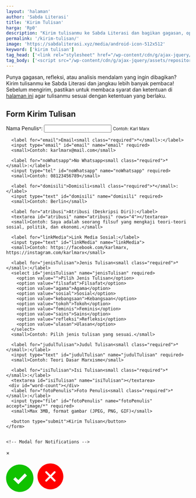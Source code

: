 ```yaml
---
layout: 'halaman'
author: 'Sabda Literasi'
title: 'Kirim Tulisan'
harga: 'Rp0'
description: "Kirim tulisanmu ke Sabda Literasi dan bagikan gagasan, opini, atau karya inspiratif dengan lebih banyak pembaca. Dapatkan kesempatan dipublikasikan dan dukung gerakan literasi bersama kami!"
permalink: '/kirim-tulisan/'
image: 'https://sabdaliterasi.xyz/media/android-icon-512x512'
keyword: ['kirim tulisan']
tag_head: ['<link rel="stylesheet" href="/wp-content/cdn/g/ajax-jquery/assets/repository/css/kirim-tulisan/0.3/main.min.css"><link rel="stylesheet" href="/wp-content/cdn/g/ajax-jquery/assets/repository/editor/ckeditor/ckeditor5/ckeditor5.css" integrity="sha256-b5UADD68Dn+QwTQwyEY2oFW3Lq+gLtjdInToYWa2AIo="> <link rel="stylesheet" href="/wp-content/cdn/g/ajax-jquery/assets/repository/editor/ckeditor/ckeditor5-premium-features/ckeditor5-premium-features.css" integrity="sha256-Ds3jtkdnB2IlO2UcJqG5atkBGPx/80aEHk0Li3T73Bo="><script src="/wp-content/cdn/g/ajax-jquery/assets/repository/editor/ckeditor/ckeditor5/ckeditor5.umd.min.js" integrity="sha256-izeEgV+REn0q47Nelry1CsZkbnCA9COWexrd/Oe7qaQ="></script><script src="/wp-content/cdn/g/ajax-jquery/assets/repository/editor/ckeditor/ckeditor5-premium-features/editor.umd.min.js"></script> <script src="/wp-content/cdn/g/ajax-jquery/assets/repository/editor/ckeditor/ckeditor5/translations/id.umd.js" integrity="sha256-dbxe0WTz0rLYghF/jxT94xvf0GjdBlYT5VXeYtJusIA="></script> <script src="/wp-content/cdn/g/ajax-jquery/assets/repository/editor/ckeditor/ckeditor5-premium-features/translations/id.umd.js" integrity="sha256-pDpjyySVDGt3EfVLWYB4uahwgVwMbRs52HLT5q4h6Hc="></script>']
tag_body: ['<script src="/wp-content/cdn/g/ajax-jquery/assets/repository/script/kirim-tulisan/0.3/main.min.js"></script>']
---
```

<style>.ck.ck-balloon-panel.ck-balloon-panel_position_border-side_right.ck-balloon-panel_visible.ck-powered-by-balloon{display: none}</style>
<div id="loading">
<div class="spinner"></div>
</div> 
<p>Punya gagasan, refleksi, atau analisis mendalam yang ingin dibagikan? Kirim tulisanmu ke Sabda Literasi dan jangkau lebih banyak pembaca! Sebelum mengirim, pastikan untuk membaca syarat dan ketentuan di <a href="/undangan-menulis/" target="_blank">halaman ini</a> agar tulisanmu sesuai dengan ketentuan yang berlaku.</p>
  <div id="send">
    <h2>Form Kirim Tulisan</h2>
    <form id="submitForm">
      <label for="namaPenulis">Nama Penulis<small class="required">*</small>:</label>
      <input type="text" id="namaPenulis" name="namaPenulis" required>
      <small>Contoh: Karl Marx</small>

      <label for="email">Email<small class="required">*</small>:</label>
      <input type="email" id="email" name="email" required>
      <small>Contoh: karlmarx@mail.com</small>

      <label for="noWhatsapp">No Whatsapp<small class="required">*</small>:</label>
      <input type="tel" id="noWhatsapp" name="noWhatsapp" required>
      <small>Contoh: 08123456789</small>

      <label for="domisili">Domisili<small class="required">*</small>:</label>
      <input type="text" id="domisili" name="domisili" required>
      <small>Contoh: Berlin</small>

      <label for="atribusi">Atribusi (Deskripsi Diri):</label>
      <textarea id="atribusi" name="atribusi" rows="4"></textarea>
      <small>Contoh: Saya adalah seorang filsuf yang mengkaji teori-teori sosial, politik, dan ekonomi.</small>

      <label for="linkMedia">Link Media Sosial:</label>
      <input type="text" id="linkMedia" name="linkMedia">
      <small>Contoh: https://facebook.com/karlmarx, https://instagram.com/karlmarx</small>

      <label for="jenisTulisan">Jenis Tulisan<small class="required">*</small>:</label>
      <select id="jenisTulisan" name="jenisTulisan" required>
        <option value="">Pilih Jenis Tulisan</option>
        <option value="filsafat">Filsafat</option>
        <option value="agama">Agama</option>
        <option value="sosial">Sosial</option>
        <option value="kebangsaan">Kebangsaan</option>
        <option value="tokoh">Tokoh</option>
        <option value="feminis">Feminis</option>
        <option value="sains">Sains</option>
        <option value="refleksi">Refleksi</option>
        <option value="ulasan">Ulasan</option>
      </select>
      <small>Contoh: Pilih jenis tulisan yang sesuai.</small>

      <label for="judulTulisan">Judul Tulisan<small class="required">*</small>:</label>
      <input type="text" id="judulTulisan" name="judulTulisan" required>
      <small>Contoh: Teori Dasar Marxisme</small>

      <label for="isiTulisan">Isi Tulisan<small class="required">*</small>:</label>
      <textarea id="isiTulisan" name="isiTulisan"></textarea>
     <div id="word-count"></div>
      <label for="fotoPenulis">Foto Penulis<small class="required">*</small>:</label>
      <input type="file" id="fotoPenulis" name="fotoPenulis" accept="image/*" required>
      <small>Max 3MB, format gambar (JPEG, PNG, GIF)</small>

      <button type="submit">Kirim Tulisan</button>
    </form>
  
  
    <!-- Modal for Notifications -->
  <div id="SendmyModal" class="modal">
    <div class="modal-content">
      <span class="modal-close" id="modalClose">&times;</span>
      <p class="modal-svg">
      <svg fill="#10c200" id="suksesModal" width="75" height="75" viewBox="0 0 24 24"><path d="M12 0c-6.627 0-12 5.373-12 12s5.373 12 12 12 12-5.373 12-12-5.373-12-12-12zm-1.25 17.292l-4.5-4.364 1.857-1.858 2.643 2.506 5.643-5.784 1.857 1.857-7.5 7.643z"/></svg>
      <svg fill="#ff0000" id="errorModal" width="85" height="85" viewBox="0 0 24 24"><path d="m12.002 2.005c5.518 0 9.998 4.48 9.998 9.997 0 5.518-4.48 9.998-9.998 9.998-5.517 0-9.997-4.48-9.997-9.998 0-5.517 4.48-9.997 9.997-9.997zm0 8.933-2.721-2.722c-.146-.146-.339-.219-.531-.219-.404 0-.75.324-.75.749 0 .193.073.384.219.531l2.722 2.722-2.728 2.728c-.147.147-.22.34-.22.531 0 .427.35.75.751.75.192 0 .384-.073.53-.219l2.728-2.728 2.729 2.728c.146.146.338.219.53.219.401 0 .75-.323.75-.75 0-.191-.073-.384-.22-.531l-2.727-2.728 2.717-2.717c.146-.147.219-.338.219-.531 0-.425-.346-.75-.75-.75-.192 0-.385.073-.531.22z"/></svg>
      </p>
      <p id="SendmodalMessage"></p>
    </div>
  </div>
  </div>
